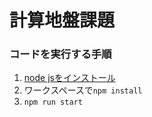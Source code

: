 # 計算地盤課題

### コードを実行する手順
1. [node jsをインストール](https://nodejs.org/en/)
2. ワークスペースで`npm install`
3. `npm run start`

